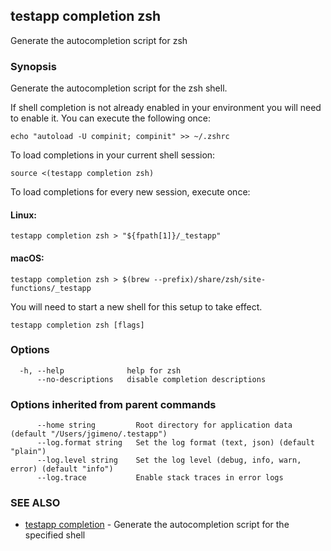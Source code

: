 ## testapp completion zsh

Generate the autocompletion script for zsh

### Synopsis

Generate the autocompletion script for the zsh shell.

If shell completion is not already enabled in your environment you will need
to enable it.  You can execute the following once:

	echo "autoload -U compinit; compinit" >> ~/.zshrc

To load completions in your current shell session:

	source <(testapp completion zsh)

To load completions for every new session, execute once:

#### Linux:

	testapp completion zsh > "${fpath[1]}/_testapp"

#### macOS:

	testapp completion zsh > $(brew --prefix)/share/zsh/site-functions/_testapp

You will need to start a new shell for this setup to take effect.


```
testapp completion zsh [flags]
```

### Options

```
  -h, --help              help for zsh
      --no-descriptions   disable completion descriptions
```

### Options inherited from parent commands

```
      --home string         Root directory for application data (default "/Users/jgimeno/.testapp")
      --log.format string   Set the log format (text, json) (default "plain")
      --log.level string    Set the log level (debug, info, warn, error) (default "info")
      --log.trace           Enable stack traces in error logs
```

### SEE ALSO

* [testapp completion](testapp_completion.md)	 - Generate the autocompletion script for the specified shell
